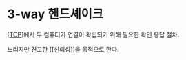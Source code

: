 # 3-way 핸드셰이크

[[TCP]]에서 두 컴퓨터가 연결이 확립되기 위해 필요한 확인 응답 절차.

느리지만 견고한 [[신뢰성]]을 목적으로 한다.

[//begin]: # "Autogenerated link references for markdown compatibility"
[TCP]: TCP "TCP"
[//end]: # "Autogenerated link references"